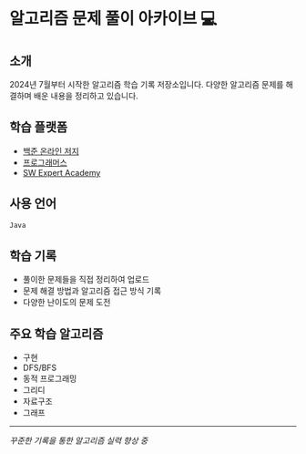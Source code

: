 # 알고리즘 문제 풀이 아카이브 💻

## 소개
2024년 7월부터 시작한 알고리즘 학습 기록 저장소입니다.
다양한 알고리즘 문제를 해결하며 배운 내용을 정리하고 있습니다.

## 학습 플랫폼
- [백준 온라인 저지](https://www.acmicpc.net/)
- [프로그래머스](https://programmers.co.kr/)
- [SW Expert Academy](https://swexpertacademy.com/)

## 사용 언어
```java
Java
```

## 학습 기록
- 풀이한 문제들을 직접 정리하여 업로드
- 문제 해결 방법과 알고리즘 접근 방식 기록
- 다양한 난이도의 문제 도전

## 주요 학습 알고리즘
- 구현
- DFS/BFS
- 동적 프로그래밍
- 그리디
- 자료구조
- 그래프

---
*꾸준한 기록을 통한 알고리즘 실력 향상 중*

